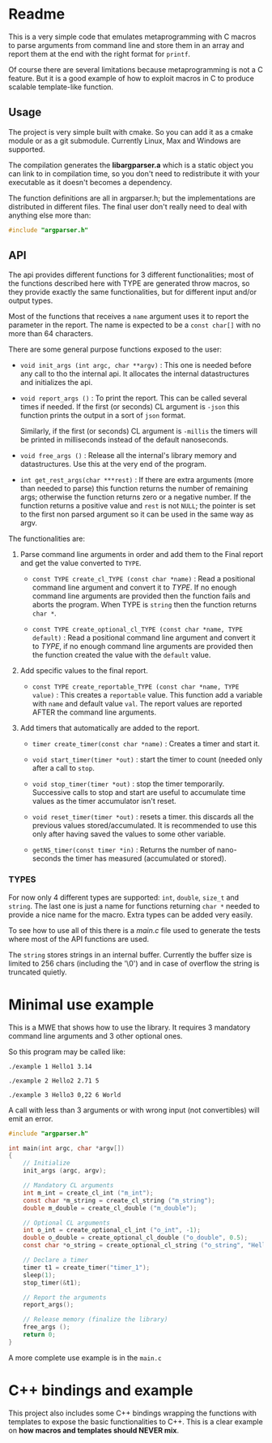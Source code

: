 <!--
 !-- Copyright (C) 2019  Jimmy Aguilar Mena
 !--
 !-- This program is free software: you can redistribute it and/or modify
 !-- it under the terms of the GNU General Public License as published by
 !-- the Free Software Foundation, either version 3 of the License, or
 !-- (at your option) any later version.
 !--
 !-- This program is distributed in the hope that it will be useful,
 !-- but WITHOUT ANY WARRANTY; without even the implied warranty of
 !-- MERCHANTABILITY or FITNESS FOR A PARTICULAR PURPOSE.  See the
 !-- GNU General Public License for more details.
 !--
 !-- You should have received a copy of the GNU General Public License
 !-- along with this program.  If not, see <http://www.gnu.org/licenses/>.
  -->

# Readme


This is a very simple code that emulates metaprogramming with C macros
to parse arguments from command line and store them in an array and
report them at the end with the right format for `printf`.

Of course there are several limitations because metaprogramming is
not a C feature. But it is a good example of how to exploit macros
in C to produce scalable template-like function.


## Usage


The project is very simple built with cmake. So you can add it as a
cmake module or as a git submodule. Currently Linux, Max and Windows
are supported.

The compilation generates the **libargparser.a** which is a static object
you can link to in compilation time, so you don't need to redistribute
it with your executable as it doesn't becomes a dependency.

The function definitions are all in argparser.h; but the
implementations are distributed in different files. The final user
don't really need to deal with anything else more than:

```C
#include "argparser.h"
```

## API


The api provides different functions for 3 different functionalities;
most of the functions described here with TYPE are generated throw
macros, so they provide exactly the same functionalities, but for
different input and/or output types.

Most of the functions that receives a `name` argument uses it to
report the parameter in the report. The name is expected to be a
`const char[]` with no more than 64 characters.

There are some general purpose functions exposed to the user:

* `void init_args (int argc, char **argv)` : This one is needed before
  any call to tho the internal api. It allocates the internal
  datastructures and initializes the api.

* `void report_args ()` : To print the report. This can be called
  several times if needed. If the first (or seconds) CL argument is
  `-json` this function prints the output in a sort of `json` format.
  
  Similarly, if the first (or seconds) CL argument is `-millis` the
  timers will be printed in milliseconds instead of the default
  nanoseconds.

* `void free_args ()` : Release all the internal's library memory and
  datastructures. Use this at the very end of the program.

* `int get_rest_args(char ***rest)` : If there are extra arguments
  (more than needed to parse) this function returns the number of
  remaining args; otherwise the function returns zero or a negative
  number. If the function returns a positive value and `rest` is not
  `NULL`; the pointer is set to the first non parsed argument so it
  can be used in the same way as argv.

The functionalities are:

1. Parse command line arguments in order and add them to the Final
   report and get the value converted to `TYPE`.

   * `const TYPE create_cl_TYPE (const char *name)` : Read a
     positional command line argument and convert it to *TYPE*. If no
     enough command line arguments are provided then the function
     fails and aborts the program. When TYPE is `string` then the
     function returns `char *`.

   * `const TYPE create_optional_cl_TYPE (const char *name, TYPE default)` :
     Read a positional command line argument and convert it to *TYPE*,
     if no enough command line arguments are provided then the
     function created the value with the `default` value.


2. Add specific values to the final report.

	* `const TYPE create_reportable_TYPE (const char *name, TYPE value)` :
      This creates a `reportable` value. This function add a variable
      with `name` and default value `val`. The report values are
      reported AFTER the command line arguments.

3. Add timers that automatically are added to the report.

	* `timer create_timer(const char *name)` : Creates a timer and start it.

	* `void start_timer(timer *out)` : start the timer to count
      (needed only after a call to `stop`.

	* `void stop_timer(timer *out)` : stop the timer
      temporarily. Successive calls to stop and start are useful to
      accumulate time values as the timer accumulator isn't reset.

	* `void reset_timer(timer *out)` : resets a timer. this discards
      all the previous values stored/accumulated. It is recommended to
      use this only after having saved the values to some other
      variable.

	* `getNS_timer(const timer *in)` : Returns the number of
      nano-seconds the timer has measured (accumulated or stored).

### TYPES

For now only 4 different types are supported: `int`, `double`,
`size_t` and `string`. The last one is just a name for functions
returning `char *` needed to provide a nice name for the macro. Extra
types can be added very easily.

To see how to use all of this there is a *main.c* file used to
generate the tests where most of the API functions are used.

The `string` stores strings in an internal buffer. Currently the
buffer size is limited to 256 chars (including the '\0') and in case
of overflow the string is truncated quietly.

# Minimal use example

This is a MWE that shows how to use the library. It requires 3
mandatory command line arguments and 3 other optional ones.

So this program may be called like:

`./example 1 Hello1 3.14`

`./example 2 Hello2 2.71 5`

`./example 3 Hello3 0,22 6 World`

A call with less than 3 arguments or with wrong input (not
convertibles) will emit an error.

```C
#include "argparser.h"

int main(int argc, char *argv[])
{
	// Initialize
	init_args (argc, argv);

	// Mandatory CL arguments
	int m_int = create_cl_int ("m_int");
	const char *m_string = create_cl_string ("m_string");
	double m_double = create_cl_double ("m_double");

	// Optional CL arguments
	int o_int = create_optional_cl_int ("o_int", -1);
	double o_double = create_optional_cl_double ("o_double", 0.5);
	const char *o_string = create_optional_cl_string ("o_string", "Hello");

	// Declare a timer
	timer t1 = create_timer("timer_1");
	sleep(1);
	stop_timer(&t1);

	// Report the arguments
	report_args();

	// Release memory (finalize the library)
	free_args ();
	return 0;
}
```

A more complete use example is in the `main.c`

# C++ bindings and example

This project also includes some C++ bindings wrapping the functions
with templates to expose the basic functionalities to C++. This is a
clear example on **how macros and templates should NEVER mix**.
